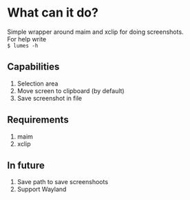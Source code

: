 What can it do?
==========

Simple wrapper around maim and xclip for doing screenshots.</br>
For help write</br>
`$ lumes -h`

Capabilities
-----------

1. Selection area
2. Move screen to clipboard (by default)
3. Save screenshot in file

Requirements
----------

1. maim
2. xclip

In future
----------

1. Save path to save screenshoots
2. Support Wayland
